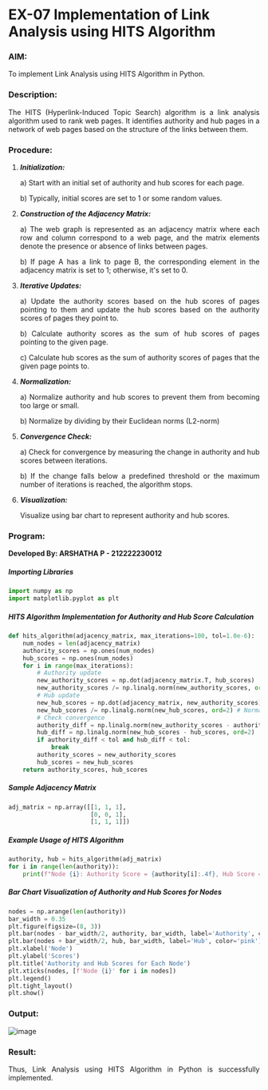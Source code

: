 # EX-07 Implementation of Link Analysis using HITS Algorithm 
### AIM: 
To implement Link Analysis using HITS Algorithm in Python.&emsp;&emsp;&emsp;&emsp;&emsp;&emsp;
### Description:
<div align = "justify">
The HITS (Hyperlink-Induced Topic Search) algorithm is a link analysis algorithm used to rank web pages. It identifies authority and hub pages 
in a network of web pages based on the structure of the links between them.

### Procedure:
1. ***Initialization:***
    <p>    a) Start with an initial set of authority and hub scores for each page.
    <p>    b) Typically, initial scores are set to 1 or some random values.
2. ***Construction of the Adjacency Matrix:***
    <p>    a) The web graph is represented as an adjacency matrix where each row and column correspond to a web page, and the matrix elements denote the presence or absence of links between pages.
    <p>    b) If page A has a link to page B, the corresponding element in the adjacency matrix is set to 1; otherwise, it's set to 0.
3. ***Iterative Updates:***
    <p>    a) Update the authority scores based on the hub scores of pages pointing to them and update the hub scores based on the authority scores of pages they point to.
    <p>    b) Calculate authority scores as the sum of hub scores of pages pointing to the given page.
    <p>    c) Calculate hub scores as the sum of authority scores of pages that the given page points to.
4. ***Normalization:***
    <p>    a) Normalize authority and hub scores to prevent them from becoming too large or small.
    <p>    b) Normalize by dividing by their Euclidean norms (L2-norm)
5. ***Convergence Check:***
    <p>    a) Check for convergence by measuring the change in authority and hub scores between iterations.
    <p>    b) If the change falls below a predefined threshold or the maximum number of iterations is reached, the algorithm stops.
6. ***Visualization:***
    <p>    Visualize using bar chart to represent authority and hub scores.

### Program:
**Developed By: ARSHATHA P - 212222230012**
##### Importing Libraries
```python
import numpy as np
import matplotlib.pyplot as plt
```
##### HITS Algorithm Implementation for Authority and Hub Score Calculation
```Python
def hits_algorithm(adjacency_matrix, max_iterations=100, tol=1.0e-6):
    num_nodes = len(adjacency_matrix)
    authority_scores = np.ones(num_nodes)
    hub_scores = np.ones(num_nodes)
    for i in range(max_iterations):
        # Authority update
        new_authority_scores = np.dot(adjacency_matrix.T, hub_scores)
        new_authority_scores /= np.linalg.norm(new_authority_scores, ord=2) # Normalizing
        # Hub update
        new_hub_scores = np.dot(adjacency_matrix, new_authority_scores)
        new_hub_scores /= np.linalg.norm(new_hub_scores, ord=2) # Normalizing
        # Check convergence
        authority_diff = np.linalg.norm(new_authority_scores - authority_scores, ord=2)
        hub_diff = np.linalg.norm(new_hub_scores - hub_scores, ord=2)
        if authority_diff < tol and hub_diff < tol:
            break
        authority_scores = new_authority_scores
        hub_scores = new_hub_scores
    return authority_scores, hub_scores
```
##### Sample Adjacency Matrix
```Python
adj_matrix = np.array([[1, 1, 1],
                       [0, 0, 1],
                       [1, 1, 1]])
```
##### Example Usage of HITS Algorithm
```Python
authority, hub = hits_algorithm(adj_matrix)
for i in range(len(authority)):
    print(f"Node {i}: Authority Score = {authority[i]:.4f}, Hub Score = {hub[i]:.4f}")
```
##### Bar Chart Visualization of Authority and Hub Scores for Nodes
```Python 
nodes = np.arange(len(authority))
bar_width = 0.35
plt.figure(figsize=(8, 3))
plt.bar(nodes - bar_width/2, authority, bar_width, label='Authority', color='skyblue')
plt.bar(nodes + bar_width/2, hub, bar_width, label='Hub', color='pink')
plt.xlabel('Node')
plt.ylabel('Scores')
plt.title('Authority and Hub Scores for Each Node')
plt.xticks(nodes, [f'Node {i}' for i in nodes])
plt.legend()
plt.tight_layout()
plt.show()
```
### Output:
![image](https://github.com/user-attachments/assets/f909c261-d6eb-4624-8383-21835f82ffde)

### Result:
Thus, Link Analysis using HITS Algorithm in Python is successfully implemented.<br>

